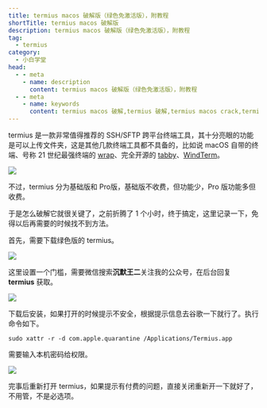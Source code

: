 ```yaml
---
title: termius macos 破解版（绿色免激活版），附教程
shortTitle: termius macos 破解版
description: termius macos 破解版（绿色免激活版），附教程
tag:
  - termius
category:
  - 小白学堂
head:
  - - meta
    - name: description
      content: termius macos 破解版（绿色免激活版），附教程
  - - meta
    - name: keywords
      content: termius macos 破解,termius 破解,termius macos crack,termius破解教程,termius mac破解,termius破解版,termius激活
---
```



termius 是一款非常值得推荐的 SSH/SFTP 跨平台终端工具，其十分亮眼的功能是可以上传文件夹，这是其他几款终端工具都不具备的，比如说 macOS 自带的终端、号称 21 世纪最强终端的 [wrap](https://tobebetterjavaer.com/gongju/warp.html)、完全开源的 [tabby](https://tobebetterjavaer.com/gongju/tabby.html)、[WindTerm](https://tobebetterjavaer.com/gongju/windterm.html)。

![](https://cdn.tobebetterjavaer.com/tobebetterjavaer/images/nice-article/itmind//termius-macos-da746c37-59e6-41d8-820a-76cfcd3393f3.png)

不过，termius 分为基础版和 Pro版，基础版不收费，但功能少，Pro 版功能多但收费。

于是怎么破解它就很关键了，之前折腾了 1 个小时，终于搞定，这里记录一下，免得以后再需要的时候找不到方法。

首先，需要下载绿色版的 termius。

![](https://cdn.tobebetterjavaer.com/tobebetterjavaer/images/nice-article/itmind//termius-macos-d148f533-fc21-4c0a-a715-63785c7be8eb.png)

这里设置一个门槛，需要微信搜索**沉默王二**关注我的公众号，在后台回复  **termius** 获取。

![](https://cdn.tobebetterjavaer.com/tobebetterjavaer/images/nice-article/itmind-ideapxideajhideayjjhmideazxjhzcmpjjcyjjhqcyx-fc5a32f3-04ed-4bbf-9df8-a13a409a275f.png)

下载后安装，如果打开的时候提示不安全，根据提示信息去谷歌一下就行了。执行命令如下。

```
sudo xattr -r -d com.apple.quarantine /Applications/Termius.app
```

需要输入本机密码给权限。

![](https://cdn.tobebetterjavaer.com/tobebetterjavaer/images/nice-article/itmind//termius-macos-bc429f94-b091-45ae-a1e0-90dbf68827c7.png)

完事后重新打开 termius，如果提示有付费的问题，直接关闭重新开一下就好了，不用管，不是必选项。


